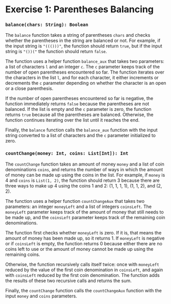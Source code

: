# Exercise 1: Parentheses Balancing




### `balance(chars: String): Boolean`

The `balance` function takes a string of parentheses `chars` and checks whether the parentheses in the string are balanced or not. For example, if the input string is `"((()))"`, the function should return `true`, but if the input string is `"())("` the function should return `false`.

The function uses a helper function `balance_aux` that takes two parameters: a list of characters `l` and an integer `c`. The `c` parameter keeps track of the number of open parentheses encountered so far. The function iterates over the characters in the list `l`, and for each character, it either increments or decrements the `c` parameter depending on whether the character is an open or a close parenthesis.

If the number of open parentheses encountered so far is negative, the function immediately returns `false` because the parentheses are not balanced. If the list is empty and the `c` parameter is zero, the function returns `true` because all the parentheses are balanced. Otherwise, the function continues iterating over the list until it reaches the end.

Finally, the `balance` function calls the `balance_aux` function with the input string converted to a list of characters and the `c` parameter initialized to zero.

### `countChange(money: Int, coins: List[Int]): Int`

The `countChange` function takes an amount of money `money` and a list of coin denominations `coins`, and returns the number of ways in which the amount of money can be made up using the coins in the list. For example, if `money` is 4 and `coins` is `List(1, 2)`, the function should return 3 because there are three ways to make up 4 using the coins 1 and 2: (1, 1, 1, 1), (1, 1, 2), and (2, 2).

The function uses a helper function `countChangeAux` that takes two parameters: an integer `moneyLeft` and a list of integers `coinsLeft`. The `moneyLeft` parameter keeps track of the amount of money that still needs to be made up, and the `coinsLeft` parameter keeps track of the remaining coin denominations.

The function first checks whether `moneyLeft` is zero. If it is, that means the amount of money has been made up, so it returns 1. If `moneyLeft` is negative or if `coinsLeft` is empty, the function returns 0 because either there are no coins left to use or the amount of money cannot be made up using the remaining coins.

Otherwise, the function recursively calls itself twice: once with `moneyLeft` reduced by the value of the first coin denomination in `coinsLeft`, and again with `coinsLeft` reduced by the first coin denomination. The function adds the results of these two recursive calls and returns the sum.

Finally, the `countChange` function calls the `countChangeAux` function with the input `money` and `coins` parameters.
